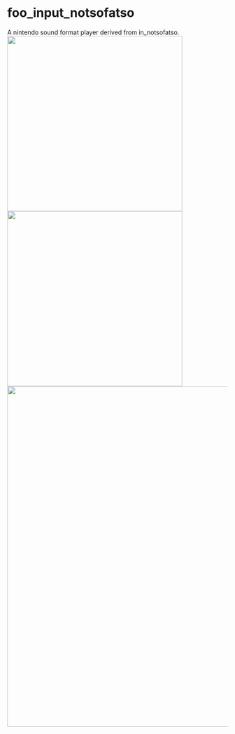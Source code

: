 # foo_input_notsofatso

A nintendo sound format player derived from in_notsofatso.<br>
<img src="https://github.com/Etercyber/foo_input_notsofatso/blob/master/play.png" width="400px"/>
<img src="https://github.com/Etercyber/foo_input_notsofatso/blob/master/about.png" width="400px"/>
<img src="https://github.com/Etercyber/foo_input_notsofatso/blob/master/conf.png" width="778px"/>
